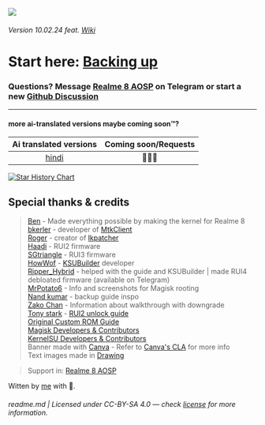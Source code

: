 ![](https://repository-images.githubusercontent.com/673466903/8e5d0af8-1861-46dd-8358-2e3374654cfe)

###### Version 10.02.24 feat. [Wiki](https://github.com/driedpampas/realme-8-megaguide/wiki)

# Start here: [Backing up](/md/backup.md)

### Questions? Message [Realme 8 AOSP](https://t.me/Realme8AOSPGroup) on Telegram or start a new [Github Discussion](https://github.com/driedpampas/realme-8-megaguide/discussions/new/choose)
* * *
#### more ai-translated versions maybe coming soon™️? 
| Ai translated versions | Coming soon/Requests |
| :--------------------: | :------------------: |
| [hindi](https://github.com/driedpampas/realme-8-megaguide/tree/hi) | 🤫🤫🤫 |

<a href="https://star-history.com/#driedpampas/realme-8-megaguide&Date">
  <picture>
    <source media="(prefers-color-scheme: dark)" srcset="https://api.star-history.com/svg?repos=driedpampas/realme-8-megaguide&type=Date&theme=dark" />
    <source media="(prefers-color-scheme: light)" srcset="https://api.star-history.com/svg?repos=driedpampas/realme-8-megaguide&type=Date" />
    <img alt="Star History Chart" src="https://api.star-history.com/svg?repos=driedpampas/realme-8-megaguide&type=Date" />
  </picture>
</a>

## Special thanks & credits
 
> [Ben](https://github.com/bengris32/android_kernel_realme_mt6785) - Made everything possible by making the kernel for Realme 8  
> [bkerler](https://twitter.com/viperbjk) - developer of [MtkClient](https://github.com/bkerler/mtkclient)  
> [Roger](https://t.me/R0rt1z2) - creator of [lkpatcher](https://github.com/R0rt1z2/lkpatcher)  
> [Haadi](https://t.me/Haadi786H) - RUI2 firmware  
> [SGtriangle](https://t.me/SGtriangle) - RUI3 firmware  
> [HowWof](https://t.me/HowWof) - [KSUBuilder](https://github.com/HowWof/KernelSU_Builder) developer  
> [Ripper_Hybrid](https://t.me/Ripper_Hybrid) - helped with the guide and KSUBuilder | made RUI4 debloated firmware (available on Telegram)  
> [MrPotato6](https://t.me/MrPotato6) - Info and screenshots for Magisk rooting  
> [Nand kumar](https://forum.xda-developers.com/m/nand-kumar.8476267/) - backup guide inspo  
> [Zako Chan](https://t.me/zakolakov106/) - Information about walkthrough with downgrade  
> [Tony stark](https://forum.xda-developers.com/m/tony-stark.7582728/) - [RUI2 unlock guide](https://forum.xda-developers.com/t/guide-realme-8-unofficial-new-method-unlock-bootloader-flash-twrp-and-root-rmx3085.4386473/)  
> [Original Custom ROM Guide](https://telegra.ph/Flash-LineageOS-on-Realme-8-06-05)  
> [Magisk Developers & Contributors](https://github.com/topjohnwu/Magisk)  
> [KernelSU Developers & Contributors](https://github.com/tiann/KernelSU)  
> Banner made with [Canva](https://canva.com) - Refer to [Canva's CLA](https://www.canva.com/policies/content-license-agreement/) for more info  
> Text images made in [Drawing](https://maoschanz.github.io/drawing)  

> Support in: [Realme 8 AOSP](https://t.me/Realme8AOSPGroup)
 
Witten by [me](https://dry.nl.eu.org/links) with 🫶.

###### readme.md | Licensed under CC-BY-SA 4.0 — check [license](/LICENSE) for more information.
